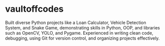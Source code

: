 # vaultoffcodes
Built diverse Python projects like a Loan Calculator, Vehicle Detection System, and Snake Game, demonstrating skills in Python, OOP, and libraries such as OpenCV, YOLO, and Pygame. Experienced in writing clean code, debugging, using Git for version control, and organizing projects effectively.
